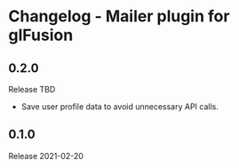 # Changelog - Mailer plugin for glFusion

## 0.2.0
Release TBD
- Save user profile data to avoid unnecessary API calls.

## 0.1.0
Release 2021-02-20
